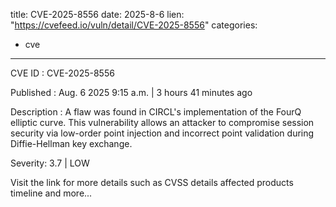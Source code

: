  
title: CVE-2025-8556
date: 2025-8-6
lien: "https://cvefeed.io/vuln/detail/CVE-2025-8556"
categories:
  - cve
---

CVE ID : CVE-2025-8556

Published :  Aug. 6
2025
9:15 a.m. | 3 hours
41 minutes ago

Description : A flaw was found in CIRCL's implementation of the FourQ elliptic curve. This vulnerability allows an attacker to compromise session security via low-order point injection and incorrect point validation during Diffie-Hellman key exchange.

Severity: 3.7 | LOW

Visit the link for more details
such as CVSS details
affected products
timeline
and more...
